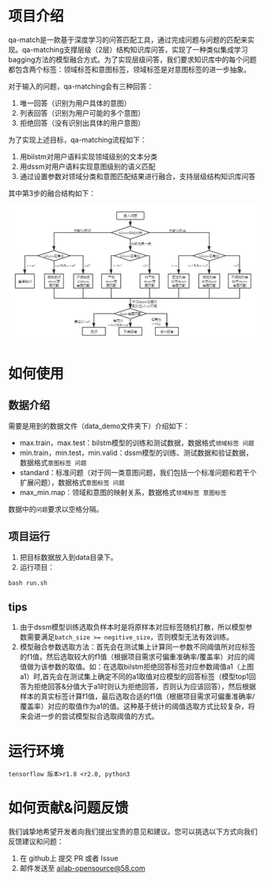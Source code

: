 # 项目介绍
qa-match是一款基于深度学习的问答匹配工具，通过完成问题与问题的匹配来实现。qa-matching支撑层级（2层）结构知识库问答，实现了一种类似集成学习bagging方法的模型融合方式。为了实现层级问答，我们要求知识库中的每个问题都包含两个标签：领域标签和意图标签，领域标签是对意图标签的进一步抽象。

对于输入的问题，qa-matching会有三种回答：
1. 唯一回答（识别为用户具体的意图）
2. 列表回答（识别为用户可能的多个意图）
3. 拒绝回答（没有识别出具体的用户意图）

为了实现上述目标，qa-matching流程如下：
1.  用bilstm对用户语料实现领域级别的文本分类
2.  用dssm对用户语料实现意图级别的语义匹配
3.  通过设置参数对领域分类和意图匹配结果进行融合，支持层级结构知识库问答

其中第3步的融合结构如下：  

![结果融合](lstm_dssm_bagging.png)





# 如何使用
## 数据介绍
需要是用到的数据文件（data_demo文件夹下）介绍如下：  
- max.train，max.test：bilstm模型的训练和测试数据，数据格式`领域标签 问题`
- min.train，min.test，min.valid：dssm模型的训练、测试数据和验证数据，数据格式`意图标签 问题`
- standard：标准问题（对于同一类意图问题，我们包括一个标准问题和若干个扩展问题），数据格式`意图标签 问题`
- max_min.map：领域和意图的映射关系，数据格式`领域标签 意图标签`

数据中的`问题`要求以空格分隔。

## 项目运行
1. 把目标数据放入到data目录下。  
2. 运行项目：  

```
bash run.sh
```

## tips
1. 由于dssm模型训练选取负样本时是将原样本对应标签随机打散，所以模型参数需要满足`batch_size >= negitive_size`，否则模型无法有效训练。
2. 模型融合参数选取方法：首先会在测试集上计算同一参数不同阈值所对应标签的f1值，然后选取较大的f1值（根据项目需求可偏重准确率/覆盖率）对应的阈值做为该参数的取值。如：在选取bilstm拒绝回答标签对应参数阈值a1（上图a1）时,首先会在测试集上确定不同的a1取值对应模型的回答标签（模型top1回答为拒绝回答&分值大于a1时则认为拒绝回答，否则认为应该回答），然后根据样本的真实标签计算f1值，最后选取合适的f1值（根据项目需求可偏重准确率/覆盖率）对应的取值作为a1的值。这种基于统计的阈值选取方式比较复杂，将来会进一步的尝试模型拟合选取阈值的方式。                                             


# 运行环境
```
tensorflow 版本>r1.8 <r2.0, python3
```

# 如何贡献&问题反馈
我们诚挚地希望开发者向我们提出宝贵的意见和建议。您可以挑选以下方式向我们反馈建议和问题：
1. 在 github上 提交 PR 或者 Issue
2. 邮件发送至 ailab-opensource@58.com

